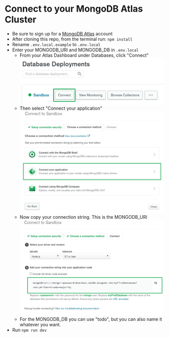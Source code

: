 # Connect to your MongoDB Atlas Cluster

- Be sure to sign up for a [MongoDB Atlas](https://www.mongodb.com/cloud/atlas/register) account
- After cloning this repo, from the terminal run: `npm install`
- Rename `.env.local.example` to `.env.local`
- Enter your MONGODB_URI and MONGODB_DB in `.env.local`
  - From your Atlas Dashboard under Databases, click "Connect"
  ![Step 1](/readme_img/1.png)
  - Then select "Connect your application"
  ![Step 2](/readme_img/2.png)
  - Now copy your connection string. This is the MONGODB_URI
  ![Step 3](/readme_img/3.png)
  - For the MONGODB_DB you can use "todo", but you can also name it whatever you want.
- Run `npm run dev`